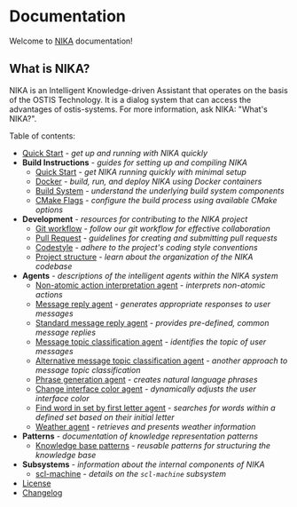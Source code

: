 # Documentation

Welcome to [NIKA](https://github.com/ostis-apps/nika) documentation! 

## What is NIKA?  

NIKA is an Intelligent Knowledge-driven Assistant that operates on the basis of the OSTIS Technology. It is a dialog system that can access the advantages of ostis-systems. For more information, ask NIKA: "What's NIKA?".

Table of contents:

- [Quick Start](quick_start.md) - *get up and running with NIKA quickly* 
- **Build Instructions** - *guides for setting up and compiling NIKA*
    - [Quick Start](build/quick_start.md) - *get NIKA running quickly with minimal setup*
    - [Docker](build/docker-build.md) - *build, run, and deploy NIKA using Docker containers*
    - [Build System](build/build_system.md) - *understand the underlying build system components*
    - [CMake Flags](build/cmake_flags.md) - *configure the build process using available CMake options*
- **Development** - *resources for contributing to the NIKA project*
    - [Git workflow](dev/git-workflow.md) - *follow our git workflow for effective collaboration*
    - [Pull Request](dev/pr.md) - *guidelines for creating and submitting pull requests*
    - [Codestyle](dev/codestyle.md) - *adhere to the project's coding style conventions*
    - [Project structure](dev/project_structure.md) - *learn about the organization of the NIKA codebase*
- **Agents** - *descriptions of the intelligent agents within the NIKA system*
    - [Non-atomic action interpretation agent](agents/nonAtomicActionInterpretationAgent.md) - *interprets non-atomic actions*
    - [Message reply agent](agents/messageReplyAgent.md) - *generates appropriate responses to user messages*
    - [Standard message reply agent](agents/standardMessageReplyAgent.md) - *provides pre-defined, common message replies*
    - [Message topic classification agent](agents/messageTopicClassificationAgent.md) - *identifies the topic of user messages*
    - [Alternative message topic classification agent](agents/alternativeMessageTopicClassificationAgent.md) - *another approach to message topic classification*
    - [Phrase generation agent](agents/phraseGenerationAgent.md) - *creates natural language phrases*
    - [Change interface color agent](agents/changeInterfaceColorAgent.md) - *dynamically adjusts the user interface color*
    - [Find word in set by first letter agent](agents/findWordInSetByFirstLetter.md) - *searches for words within a defined set based on their initial letter*
    - [Weather agent](agents/weatherAgent.md) - *retrieves and presents weather information*
- **Patterns** - *documentation of knowledge representation patterns*
    - [Knowledge base patterns](patterns/kb-patterns.md) - *reusable patterns for structuring the knowledge base*
- **Subsystems** - *information about the internal components of NIKA*
    - [scl-machine](subsystems/scl-machine.md) - *details on the `scl-machine` subsystem*
- [License](https://github.com/ostis-apps/nika/blob/main/LICENSE)
- [Changelog](changelog.md)
